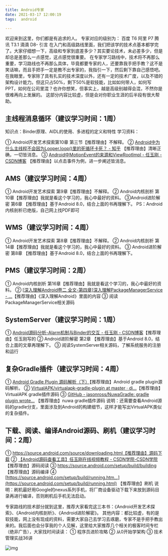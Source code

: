 ```yaml
---
title: Android专家
date: 2021-03-17 12:00:19
tags:  android

---
```


<!-- toc -->

欢迎来到这里，你们都是有追求的人。 专家对应的级别为： 百度 T6 阿里 P7 腾讯 T3.1 滴滴 D8- 引言 在入门和高级路线里面，我们把该学的技术点基本都学完了。大家仔细想一下，高级和专家到底差多少？其实要论技术，未必差多少，但是却总是差那么一点感觉，这点感觉很重要。 在专家学习路线中，技术将不再那么重要，学习路线也不再那么具体，毕竟都要专家的人，还要靠我手把手教？这不是笑话嘛，而且手把手一定是教不出专家的，我指引一下，然后剩下靠自己感悟吧。 在我眼里，专家除了具有扎实的技术深度以外，还有一定的技术广度，以及不错的架构设计能力。但这只占50%，剩下50%是软技能，比如如何带人，如何写PPT，如何在公司里混？也许你想笑，但事实上，越是高级别越得会混，不然你是很难再向上发展的。 这部分内容比较虚，但是会对你职业生涯的后半段有很大帮助。

 ## 主线程消息循环（建议学习时间：1周） 

知识点：Binder原理、AIDL的使用、多进程的定义和特性 学习资料：

 ① Android开发艺术探索第10章 第三节【推荐理由】不解释。 ② [Android中为什么主线程不会因为Looper.loop()里的死循环卡死？ - 知乎](https://www.zhihu.com/question/34652589/answer/90344494) 【推荐理由】清晰正确，一切皆消息。 ③ [Android中MotionEvent的来源和ViewRootImpl - 任玉刚 - CSDN博客](https://blog.csdn.net/singwhatiwanna/article/details/50775201) 【推荐理由】以点击事件为例，进一步阐述皆消息。

## AMS（建议学习时间：4周）

 ① Android开发艺术探索 第9章【推荐理由】不解释。 ② Android内核剖析 第10章【推荐理由】我就是看这个学习的，我心中最好的资料。 ③Android进阶解密 第6章 【推荐理由】基于Android 8.0，结合上面的书再理解下。 PS：Android内核剖析已绝版，自己网上找PDF即可

## WMS（建议学习时间：4周）

 ① Android开发艺术探索 第8章【推荐理由】不解释。 ② Android内核剖析 第14章【推荐理由】我就是看这个学习的，我心中最好的资料。 ③ Android进阶解密 第8章 【推荐理由】基于Android 8.0，结合上面的书再理解下。

## PMS（建议学习时间：2周） 

① Android内核剖析 第16章【推荐理由】我就是看这个学习的，我心中最好的资料。 ② [[深入理解Android卷二 全文-第四章\]深入理解PackageManagerService - ...](https://blog.csdn.net/innost/article/details/47253179)【推荐理由】《深入理解Android》里面的内容 ③ 阅读PackageManagerService相关源码 

## SystemServer（建议学习时间：1周）

 ① [Android源码分析-Alarm机制与Binder的交互 - 任玉刚 - CSDN博客](https://blog.csdn.net/singwhatiwanna/article/details/18448997#t4)【推荐理由】任玉刚写的 ② Android进阶解密 第2章 【推荐理由】基于Android 8.0，结合上面的文章再理解下。 ③ 阅读SystemServer相关源码，了解系统服务的注册和运行 

## 复杂Gradle插件（建议学习时间：4周）

 ① [Android Gradle Plugin 源码解析（下）](https://mp.weixin.qq.com/s/DzuLtqx_CBFm9tJos9j2Ag)【推荐理由】Android gradle plugin源码解析。 ② [VirtualAPK/virtualapk-gradle-plugin at master · di...](https://github.com/didi/VirtualAPK/tree/master/virtualapk-gradle-plugin)【推荐理由】VirtualAPK gradle插件源码 ③ [GitHub - jasonross/NuwaGradle: gradle plugin wrote...](https://github.com/jasonross/NuwaGradle) 【推荐理由】nuwa gradle插件源码 说明：还需要查看Android源码的gradle分支，里面涉及到Android的构建细节，这样才能写出VirtualAPK类似的复杂插件。 

## 下载、阅读、编译Android源码、刷机（建议学习时间：2周）

 ① https://source.android.com/source/downloading.html【推荐理由】源码下载 ② [【Android源码查看工具】任玉刚在线视频教程 - CSDN学院-CSDN学院](https://edu.csdn.net/course/play/1923/29810)【推荐理由】源码阅读 ③ https://source.android.com/setup/build/building 【推荐理由】源码编译 ④ [https://source.android.com/setup/build/running.htm...](https://source.android.com/setup/build/running.html) 【推荐理由】刷机 说明：刷机最好用Google的nexus系列手机，将厂商设备驱动下载下来放到源码目录再进行编译，否则刷机后手机无法启动。

 专家路线的技术部分就到这里，推荐大家看完这三本书：《Android开发艺术探索》、《Android内核剖析》、《Android进阶解密》。 其他内容：都比较虚，有的是软技能，网上没有现成的资料，需要大家自己去学习去琢磨，专家不是手把手教出来的。我后面也会分享我的个人见解，这里给大家推荐几个相关的极客时间专栏（绝非广告），大家找时间读读： ① 程序员进阶攻略 ② 从0开始学架构 ③ 技术管理实战36讲

![img](E:\有道文件\yingyuwudi@163.com\ec21e98461db44539db8bfb1acb2d48c\ekosogydiu_.jpeg)